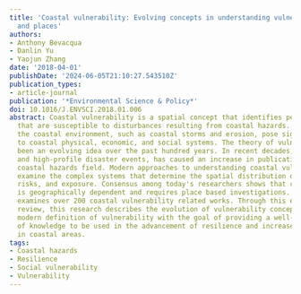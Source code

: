 ```yaml
---
title: 'Coastal vulnerability: Evolving concepts in understanding vulnerable people
  and places'
authors:
- Anthony Bevacqua
- Danlin Yu
- Yaojun Zhang
date: '2018-04-01'
publishDate: '2024-06-05T21:10:27.543510Z'
publication_types:
- article-journal
publication: '*Environmental Science & Policy*'
doi: 10.1016/J.ENVSCI.2018.01.006
abstract: Coastal vulnerability is a spatial concept that identifies people and places
  that are susceptible to disturbances resulting from coastal hazards. Hazards in
  the coastal environment, such as coastal storms and erosion, pose significant threats
  to coastal physical, economic, and social systems. The theory of vulnerability has
  been an evolving idea over the past hundred years. In recent decades, improved technology
  and high-profile disaster events, has caused an increase in publications in the
  coastal hazards field. Modern approaches to understanding coastal vulnerability
  examine the complex systems that determine the spatial distribution of hazards,
  risks, and exposure. Consensus among today's researchers shows that coastal vulnerability
  is geographically dependent and requires place based investigations. This review
  examines over 200 coastal vulnerability related works. Through this extensive literature
  review, this research describes the evolution of vulnerability concepts, and the
  modern definition of vulnerability with the goal of providing a well-informed body
  of knowledge to be used in the advancement of resilience and increased sustainability
  in coastal areas.
tags:
- Coastal hazards
- Resilience
- Social vulnerability
- Vulnerability
---
```

